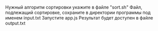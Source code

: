 Нужный алгоритм сортировки укажите в файле "sort.sh"
Файл, подлежащий сортировке, сохраните в директории программы под именем input.txt
Запустите app.js
Результат будет доступен в файле output.txt
